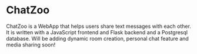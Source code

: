 # ChatZoo

ChatZoo is a WebApp that helps users share text messages with each other.
It is written with a JavaScript frontend and Flask backend and a Postgresql database.
Will be adding dynamic room creation, personal chat feature and media sharing soon!
